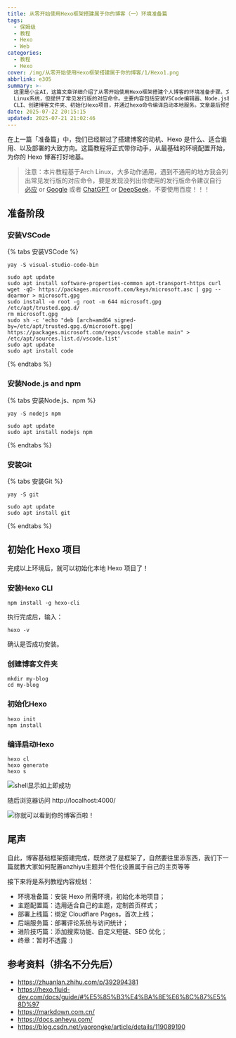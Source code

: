 ```yaml
---
title: 从零开始使用Hexo框架搭建属于你的博客（一）环境准备篇
tags:
  - 保姆级
  - 教程
  - Hexo
  - Web
categories:
  - 教程
  - Hexo
cover: /img/从零开始使用Hexo框架搭建属于你的博客/1/Hexo1.png
abbrlink: e305
summary: >-
  这里是小尘AI，这篇文章详细介绍了从零开始使用Hexo框架搭建个人博客的环境准备步骤。文章基于Arch
  Linux系统，但提供了常见发行版的对应命令。主要内容包括安装VSCode编辑器、Node.js和npm运行环境、Git版本控制工具，以及初始化Hexo项目的完整流程。教程详细展示了如何安装Hexo
  CLI、创建博客文件夹、初始化Hexo项目，并通过hexo命令编译启动本地服务。文章最后预告了后续系列教程的内容规划，包括主题配置、部署上线、后端服务等进阶内容，为读者提供了完整的Hexo博客搭建路线图。
date: 2025-07-22 20:15:15
updated: 2025-07-21 21:02:46
---
```


在上一篇「准备篇」中，我们已经聊过了搭建博客的动机、Hexo 是什么、适合谁用、以及部署的大致方向。这篇教程将正式带你动手，从最基础的环境配置开始，为你的 Hexo 博客打好地基。

> 注意：本片教程基于Arch Linux，大多动作通用，遇到不通用的地方我会列出常见发行版的对应命令，要是发现没列出你使用的发行版命令建议自行 [必应](https://www.bing.com/) or [Google](https://www.google.com/) 或者 [ChatGPT](https://chatgpt.com/) or [DeepSeek](https://deepseek.com/)，不要使用百度！！！

## 准备阶段

### 安装VSCode

{% tabs 安装VSCode %}

<!-- tab Arch -->

```shell
yay -S visual-studio-code-bin
```

<!-- endtab -->

<!-- tab Ubuntu/Debian -->

```shell
sudo apt update
sudo apt install software-properties-common apt-transport-https curl
wget -qO- https://packages.microsoft.com/keys/microsoft.asc | gpg --dearmor > microsoft.gpg
sudo install -o root -g root -m 644 microsoft.gpg /etc/apt/trusted.gpg.d/
rm microsoft.gpg
sudo sh -c 'echo "deb [arch=amd64 signed-by=/etc/apt/trusted.gpg.d/microsoft.gpg] https://packages.microsoft.com/repos/vscode stable main" > /etc/apt/sources.list.d/vscode.list'
sudo apt update
sudo apt install code
```

<!-- endtab -->

{% endtabs %}

### 安装Node.js and npm

{% tabs 安装Node.js、npm %}

<!-- tab Arch -->

```shell
yay -S nodejs npm
```

<!-- endtab -->

<!-- tab Ubuntu/Debian -->

```shell
sudo apt update
sudo apt install nodejs npm
```

<!-- endtab -->

{% endtabs %}

### 安装Git

{% tabs 安装Git %}

<!-- tab Arch -->

```shell
yay -S git
```

<!-- endtab -->

<!-- tab Ubuntu/Debian -->

```shell
sudo apt update
sudo apt install git
```

<!-- endtab -->

{% endtabs %}

## 初始化 Hexo 项目

完成以上环境后，就可以初始化本地 Hexo 项目了！

### 安装Hexo CLI

```shell
npm install -g hexo-cli
```

执行完成后，输入：
```shell
hexo -v
```
确认是否成功安装。

### 创建博客文件夹
```shell
mkdir my-blog
cd my-blog
```

### 初始化Hexo
```shell
hexo init
npm install
```

### 编译启动Hexo
```shell
hexo cl
hexo generate
hexo s
```

![shell显示如上即成功](/img/从零开始使用Hexo框架搭建属于你的博客/1/jietu/localhost4000.png)

随后浏览器访问 http://localhost:4000/

![你就可以看到你的博客页啦！](/img/从零开始使用Hexo框架搭建属于你的博客/1/jietu/localhost4000web.png)

## 尾声

自此，博客基础框架搭建完成，既然说了是框架了，自然要往里添东西，我们下一篇就教大家如何配置anzhiyu主题并个性化设置属于自己的主页等等

接下来将是系列教程内容规划：

- 环境准备篇：安装 Hexo 所需环境，初始化本地项目；
- 主题配置篇：选用适合自己的主题，定制首页样式；
- 部署上线篇：绑定 Cloudflare Pages，首次上线；
- 后端服务篇：部署评论系统与访问统计；
- 进阶技巧篇：添加搜索功能、自定义短链、SEO 优化；
- 终章：暂时不透露 :)










## 参考资料（排名不分先后）
- https://zhuanlan.zhihu.com/p/392994381
- https://hexo.fluid-dev.com/docs/guide/#%E5%85%B3%E4%BA%8E%E6%8C%87%E5%8D%97
- https://markdown.com.cn/
- https://docs.anheyu.com/
- https://blog.csdn.net/yaorongke/article/details/119089190